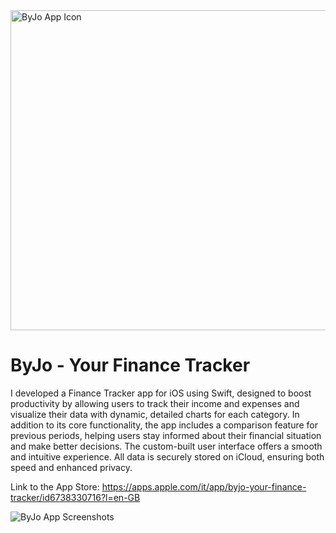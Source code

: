<img width="512" alt="ByJo App Icon" src="https://github.com/user-attachments/assets/2b0a663c-7f94-4741-b34a-80f21bd90cae">

# ByJo - Your Finance Tracker

I developed a Finance Tracker app for iOS using Swift, designed to boost productivity by allowing users to track their income and expenses and visualize their data with dynamic, detailed charts for each category. In addition to its core functionality, the app includes a comparison feature for previous periods, helping users stay informed about their financial situation and make better decisions. The custom-built user interface offers a smooth and intuitive experience. All data is securely stored on iCloud, ensuring both speed and enhanced privacy.

Link to the App Store: https://apps.apple.com/it/app/byjo-your-finance-tracker/id6738330716?l=en-GB

![ByJo App Screenshots](https://github.com/user-attachments/assets/7d03a831-a3a7-4141-9070-7c58f3a47f1e)
